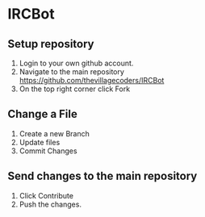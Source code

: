 # IRCBot
## Setup repository
  1) Login to your own github account. 
  2) Navigate to the main repository https://github.com/thevillagecoders/IRCBot
  3) On the top right corner click Fork
## Change a File
  1) Create a new Branch
  2) Update files
  3) Commit Changes
## Send changes to the main repository 
  1) Click Contribute
  2) Push the changes.
